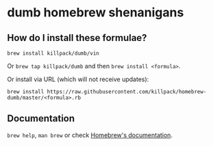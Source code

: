 # dumb homebrew shenanigans
## How do I install these formulae?
`brew install killpack/dumb/vin`

Or `brew tap killpack/dumb` and then `brew install <formula>`.

Or install via URL (which will not receive updates):

```
brew install https://raw.githubusercontent.com/killpack/homebrew-dumb/master/<formula>.rb
```

## Documentation
`brew help`, `man brew` or check [Homebrew's documentation](https://github.com/Homebrew/brew/tree/master/share/doc/homebrew#readme).
